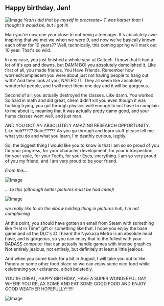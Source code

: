 ## Happy birthday, Jen!

![Image](https://media.discordapp.net/attachments/842747224098078813/970488611076206632/unknown.png?width=992&height=558)
_Yeah I did that by myself in procreate~ T'was harder than I thought it would be, but I got it!_

Man you're now one year close to not being a teenager. It's absolutely awe-inspiring that we met we when we were 9, and now we've basically known each other for 10 years?? Well, technically, this coming spring will mark out 10 year. That's so wild.

In any case, you just finished a whole year at Caltech. I know that it had a lot of it's ups and downs, but DAMN BOI you absolutely demolished it. Like first of all, you made friends. You Have Friends. Remember how worried/complacent you were about just not having people to hang out with? And then look at you, NAILED IT. They all seem like absolutely wonderful people, and I will meet them one day and it will be gorgeous.

Second of all, you actually destroyed the classes. Like damn. You worked So hard in math and did great, chem didn't kill you even though it was fucking trying, you got through physics well enough to not have to complain to me about it, meaning that it was actually pretty damn good, and your hums classes went well, and just man.

AND YOU GOT AN ABSOLUTELY AMAZING RESEARCH OPPORTUNITY. Like huh????? Babe????? As you go through and learn stuff please tell me what you do and what you learn, I'm deathly curious, legitly. 

So, the biggest thing I would like you to know is that I am so so proud of you for your progress, for your character development, for your introspection, for your style, for your Teeth, for your Eyes, everything. I am so very proud of you my friend, and I am very proud to be your friend.

_From this..._

![Image](https://media.discordapp.net/attachments/842747224098078813/971403214090027048/unknown.png?width=314&height=558)

_... to this (although better pictures must be had lmao)!_

![Image](https://media.discordapp.net/attachments/842747224098078813/971403279445672026/unknown.png?width=314&height=558)

_we really like to do the elbow holding thing in pictures huh, I'm not complaining_

At this point, you should have gotten an email from Steam with something like "Hat in Time" gift or something like that. I hope you enjoy the base game and all the DLC's :D I heard the Nyakuza Metro is an absolute must have, and is gorgeous, so you can enjoy that to the fullest with your BADASS computer that can actually handle games with intense graphics. Not entirely jealous, not entirely, but definitely at least a little jealous.

And when you come back for a bit in August, I will take you out to like Panera or some other food place so we can enjoy some nice food while celebrating your existance, albeit belatedly.

YOU'RE GREAT, HAPPY BIRTHDAY, HAVE A SUPER WONDERFUL DAY WHERE YOU RELAX SOME AND EAT SOME GOOD FOOD AND ENJOY GOOD WEATHER HOPEFULLY!!!!!!

![Image](https://c.tenor.com/DxMIq9-tS5YAAAAM/milk-and-mocha-bear-couple.gif)
